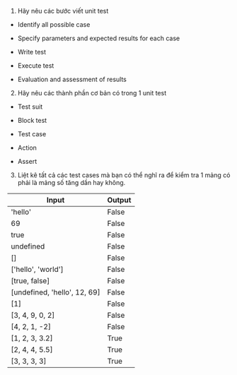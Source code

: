 1. Hãy nêu các bước viết unit test

- Identify all possible case

- Specify parameters and expected results for each case

- Write test

- Execute test

- Evaluation and assessment of results

2. Hãy nêu các thành phần cơ bản có trong 1 unit test

- Test suit

- Block test

- Test case

- Action

- Assert

3. Liệt kê tất cả các test cases mà bạn có thể nghĩ ra để kiểm tra 1 mảng có phải là mảng số tăng dần hay không.

| Input                        | Output |
| ---------------------------- | ------ |
| 'hello'                      | False  |
| 69                           | False  |
| true                         | False  |
| undefined                    | False  |
| []                           | False  |
| ['hello', 'world']           | False  |
| [true, false]                | False  |
| [undefined, 'hello', 12, 69] | False  |
| [1]                          | False  |
| [3, 4, 9, 0, 2]              | False  |
| [4, 2, 1, -2]                | False  |
| [1, 2, 3, 3.2]               | True   |
| [2, 4, 4, 5.5]               | True   |
| [3, 3, 3, 3]                 | True   |
